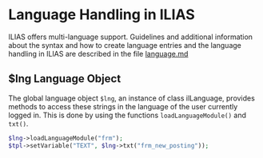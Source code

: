 # Language Handling in ILIAS

ILIAS offers multi-language support. Guidelines and additional information about the syntax and how to create language entries and the language handling in ILIAS are described in the file [language.md](docs/development/language.md)

## $lng Language Object

The global language object `$lng`, an instance of class ilLanguage, provides methods to access these strings in the language of the user currently logged in. This is done by using the functions `loadLanguageModule()` and `txt()`.

```php
$lng->loadLanguageModule("frm");
$tpl->setVariable("TEXT", $lng->txt("frm_new_posting"));
```
